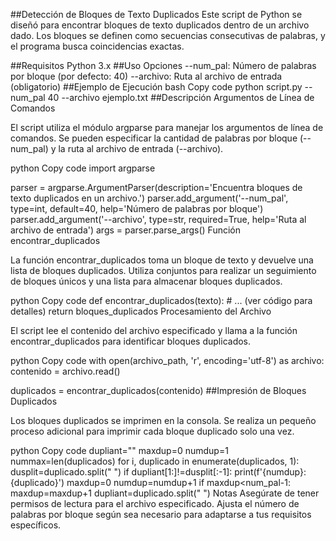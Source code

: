 ##Detección de Bloques de Texto Duplicados
Este script de Python se diseñó para encontrar bloques de texto duplicados dentro de un archivo dado. Los bloques se definen como secuencias consecutivas de palabras, y el programa busca coincidencias exactas.

##Requisitos
Python 3.x
##Uso
Opciones
--num_pal: Número de palabras por bloque (por defecto: 40)
--archivo: Ruta al archivo de entrada (obligatorio)
##Ejemplo de Ejecución
bash
Copy code
python script.py --num_pal 40 --archivo ejemplo.txt
##Descripción
Argumentos de Línea de Comandos

El script utiliza el módulo argparse para manejar los argumentos de línea de comandos. Se pueden especificar la cantidad de palabras por bloque (--num_pal) y la ruta al archivo de entrada (--archivo).

python
Copy code
import argparse

parser = argparse.ArgumentParser(description='Encuentra bloques de texto duplicados en un archivo.')
parser.add_argument('--num_pal', type=int, default=40, help='Número de palabras por bloque')
parser.add_argument('--archivo', type=str, required=True, help='Ruta al archivo de entrada')
args = parser.parse_args()
Función encontrar_duplicados

La función encontrar_duplicados toma un bloque de texto y devuelve una lista de bloques duplicados. Utiliza conjuntos para realizar un seguimiento de bloques únicos y una lista para almacenar bloques duplicados.

python
Copy code
def encontrar_duplicados(texto):
    # ... (ver código para detalles)
    return bloques_duplicados
Procesamiento del Archivo

El script lee el contenido del archivo especificado y llama a la función encontrar_duplicados para identificar bloques duplicados.

python
Copy code
with open(archivo_path, 'r', encoding='utf-8') as archivo:
    contenido = archivo.read()

duplicados = encontrar_duplicados(contenido)
##Impresión de Bloques Duplicados

Los bloques duplicados se imprimen en la consola. Se realiza un pequeño proceso adicional para imprimir cada bloque duplicado solo una vez.

python
Copy code
dupliant=""
maxdup=0
numdup=1
nummax=len(duplicados)
for i, duplicado in enumerate(duplicados, 1):
    dusplit=duplicado.split(" ")
    if dupliant[1:]!=dusplit[:-1]:
        print(f'{numdup}: {duplicado}')
        maxdup=0
        numdup=numdup+1
    if maxdup<num_pal-1:
        maxdup=maxdup+1
        dupliant=duplicado.split(" ")
Notas
Asegúrate de tener permisos de lectura para el archivo especificado.
Ajusta el número de palabras por bloque según sea necesario para adaptarse a tus requisitos específicos.
